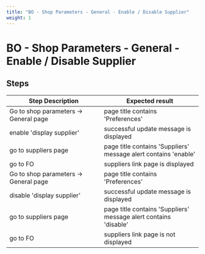 ```yaml
---
title: "BO - Shop Parameters - General - Enable / Disable Supplier"
weight: 1
---
```


# BO - Shop Parameters - General - Enable / Disable Supplier
## Steps
| Step Description | Expected result |
| ----- | ----- |
| Go to shop parameters -> General page | page title contains 'Preferences' |
| enable 'display supplier' | successful update message is displayed |
| go to suppliers page | page title contains 'Suppliers'<br>message alert contains 'enable' |
| go to FO | suppliers link page is displayed |
| Go to shop parameters -> General page | page title contains 'Preferences' |
| disable 'display supplier' | successful update message is displayed |
| go to suppliers page | page title contains 'Suppliers'<br>message alert contains 'disable' |
| go to FO | suppliers link page is not displayed |
